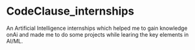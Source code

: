 # CodeClause_internships
An Artificial Intelligence internships which helped me to gain knowledge onAi and made me to do some projects while learing the key elements in AI/ML.
